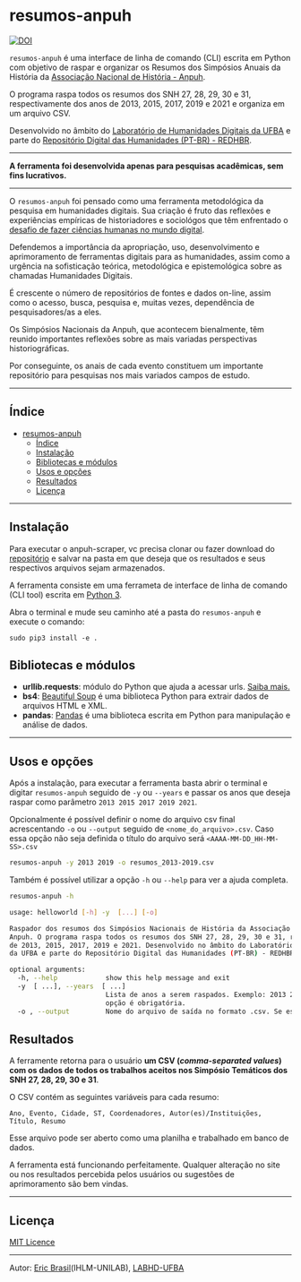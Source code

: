 # resumos-anpuh

[![DOI](https://zenodo.org/badge/DOI/10.5281/zenodo.5168720.svg)](https://doi.org/10.5281/zenodo.5168720)


`resumos-anpuh` é uma interface de linha de comando (CLI) escrita em Python com objetivo de raspar e organizar os Resumos dos Simpósios Anuais da História da [Associação Nacional de História - Anpuh](https://anpuh.org.br).

O programa raspa todos os resumos dos SNH 27, 28, 29, 30 e 31, respectivamente dos anos de 2013, 2015, 2017, 2019 e 2021 e organiza em um arquivo CSV.

Desenvolvido no âmbito do [Laboratório de Humanidades Digitais da UFBA](http://www.labhd.ufba.br/) e parte do [Repositório Digital das Humanidades (PT-BR) - REDHBR](https://labhdufba.github.io/redhbr/).

___

**A ferramenta foi desenvolvida apenas para pesquisas acadêmicas, sem fins lucrativos.**
___

O `resumos-anpuh` foi pensado como uma ferramenta metodológica da pesquisa em humanidades digitais. Sua criação é fruto das reflexões e experiências empíricas de historiadores e sociológos que têm enfrentado o [desafio de fazer ciências humanas no mundo digital](http://bibliotecadigital.fgv.br/ojs/index.php/reh/article/view/79933).

Defendemos a importância da apropriação, uso, desenvolvimento e aprimoramento de ferramentas digitais para as humanidades, assim como a urgência na sofisticação teórica, metodológica e epistemológica sobre as chamadas Humanidades Digitais.

É crescente o número de repositórios de fontes e dados on-line, assim como o acesso, busca, pesquisa e, muitas vezes, dependência de pesquisadores/as a eles.

Os Simpósios Nacionais da Anpuh, que acontecem bienalmente, têm reunido importantes reflexões sobre as mais variadas perspectivas historiográficas.

Por conseguinte, os anais de cada evento constituem um importante repositório para pesquisas nos mais variados campos de estudo.
___

## Índice

- [resumos-anpuh](#resumos-anpuh)
  - [Índice](#índice)
  - [Instalação](#instalação)
  - [Bibliotecas e módulos](#bibliotecas-e-módulos)
  - [Usos e opções](#usos-e-opções)
  - [Resultados](#resultados)
  - [Licença](#licença)

---

## Instalação

Para executar o anpuh-scraper, vc precisa clonar ou fazer download do [repositório]() e salvar na pasta em que deseja que os resultados e seus respectivos arquivos sejam armazenados. 

A ferramenta consiste em uma ferrameta de interface de linha de comando (CLI tool) escrita em [Python 3](https://www.python.org/). 

Abra o terminal e mude seu caminho até a pasta do `resumos-anpuh` e execute o comando:

```
sudo pip3 install -e .
```

## Bibliotecas e módulos

- **urllib.requests**: módulo do Python que ajuda a acessar urls.
[Saiba mais.](https://docs.python.org/pt-br/3/library/urllib.request.htmll)
- **bs4**: [Beautiful Soup](https://www.crummy.com/software/BeautifulSoup/bs4/doc/) é uma biblioteca Python para extrair
 dados de arquivos HTML e XML.
- **pandas**: [Pandas](https://pandas.pydata.org/) é uma biblioteca escrita em Python para manipulação e análise de dados. 

---

## Usos e opções

Após a instalação, para executar a ferramenta basta abrir o terminal e digitar  `resumos-anpuh` seguido de `-y` ou `--years` e passar os anos que deseja raspar como parâmetro `2013 2015 2017 2019 2021`. 

Opcionalmente é possível definir o nome do arquivo csv final acrescentando `-o` ou `--output` seguido de `<nome_do_arquivo>.csv`. Caso essa opção não seja definida o título do arquivo será `<AAAA-MM-DD_HH-MM-SS>.csv`

```bash
resumos-anpuh -y 2013 2019 -o resumos_2013-2019.csv
```

Também é possível utilizar a opção `-h` ou `--help` para ver a ajuda completa.

```bash
resumos-anpuh -h

usage: helloworld [-h] -y  [...] [-o]

Raspador dos resumos dos Simpósios Nacionais de História da Associação Nacional de História -
Anpuh. O programa raspa todos os resumos dos SNH 27, 28, 29, 30 e 31, respectivamente dos anos
de 2013, 2015, 2017, 2019 e 2021. Desenvolvido no âmbito do Laboratório de Humanidades Digitais
da UFBA e parte do Repositório Digital das Humanidades (PT-BR) - REDHBR.

optional arguments:
  -h, --help            show this help message and exit
  -y  [ ...], --years  [ ...]
                        Lista de anos a serem raspados. Exemplo: 2013 2015 2017 2019 2021. Essa
                        opção é obrigatória.
  -o , --output         Nome do arquivo de saída no formato .csv. Se essa opção não for definida, o título do arquivo será `<AAAA-MM-DD_HH-MM-SS>.csv`
```

## Resultados

A ferramente retorna para o usuário **um CSV (*comma-separated values*) com os dados de todos os trabalhos aceitos nos Simpósio Temáticos dos SNH 27, 28, 29, 30 e 31**.

O CSV contém as seguintes variáveis para cada resumo:

`Ano, Evento, Cidade, ST, Coordenadores, Autor(es)/Instituições, Título, Resumo`

Esse arquivo pode ser aberto como uma planilha e trabalhado em banco de dados.

A ferramenta está funcionando perfeitamente. Qualquer alteração no site ou nos resultados percebida pelos usuários ou sugestões de aprimoramento são bem vindas.

---

## Licença

[MIT Licence](LICENSE)

---

Autor: [Eric Brasil](https://github.com/ericbrasiln)(IHLM-UNILAB), [LABHD-UFBA](http://labhd.ufba.br/)
